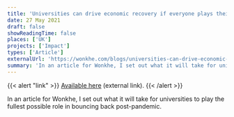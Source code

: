 ```yaml
---
title: 'Universities can drive economic recovery if everyone plays their part'
date: 27 May 2021
draft: false
showReadingTime: false
places: ['UK']
projects: ['Impact']
types: ['Article']
externalUrl: 'https://wonkhe.com/blogs/universities-can-drive-economic-recovery-if-everyone-plays-their-part/'
summary: 'In an article for Wonkhe, I set out what it will take for universities to play the fullest possible role in bouncing back post-pandemic.'
---
```


{{< alert "link" >}}
[Available here](https://wonkhe.com/blogs/universities-can-drive-economic-recovery-if-everyone-plays-their-part/) (external link).
{{< /alert >}}

In an article for Wonkhe, I set out what it will take for universities to play the fullest possible role in bouncing back post-pandemic.